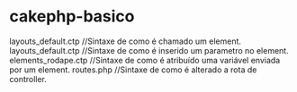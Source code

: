 cakephp-basico
==============
layouts_default.ctp //Sintaxe de como é chamado um element. 
layouts_default.ctp //Sintaxe de como é inserido um parametro no element.
elements_rodape.ctp //Sintaxe de como é atribuído uma variável enviada por um element.
routes.php //Sintaxe de como é alterado a rota de controller.

